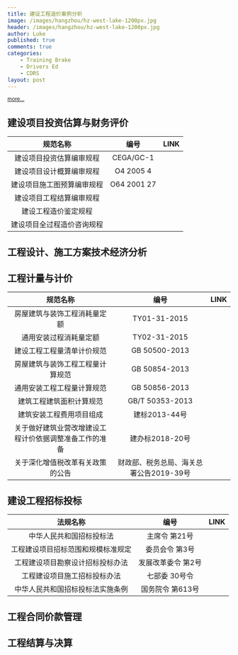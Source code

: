 ```yaml
---
title: 建设工程造价案例分析
image: /images/hangzhou/hz-west-lake-1200px.jpg
header: /images/hangzhou/hz-west-lake-1200px.jpg
author: Luke
published: true
comments: true
categories: 
    - Training Brake
    - Drivers Ed
    - CDRS
layout: post
---
```





<small>[more...](/docs/new-safe-driving-product-for-families.pdf)</small>

<!--<embed src="/docs/new-safe-driving-product-for-families.pdf" width="1000" height="1000" type="application/pdf"/>-->

<!-- <div class="embed-responsive embed-responsive-16by9"> -->
  <!-- <iframe class="embed-responsive-item" src="" allowfullscreen></iframe> -->
<!-- </div> -->







## 建设项目投资估算与财务评价


|         规范名称                       |       编号       |         LINK        |  
|:---------------------------:|:------------------:|:---------------------:|
| 建设项目投资估算编审规程      |     CEGA/GC-1      |       |  
| 建设项目设计概算编审规程      |     O4   2005 4    |     |         
| 建设项目施工图预算编审规程    |    O64   2001 27   |     |          
|  建设项目工程结算编审规程     |                    |       |                        
|  建设工程造价鉴定规程         |                   |       |                                
|  建设项目全过程造价咨询规程   |                    |        |                              



## 工程设计、施工方案技术经济分析




## 工程计量与计价



|         规范名称              |       编号      |       LINK       |  
|:----------------------------:|:---------------:|:------------:|
|  房屋建筑与装饰工程消耗量定额       |    TY01-31-2015      |       |
|   通用安装过程消耗量定额   |     TY02-31-2015  |        |         
|   建设工程工程量清单计价规范       |   GB 50500-2013 |    |
|  房屋建筑与装饰工程工程量计算规范   |   GB 50854-2013     |       |
|  通用安装工程工程量计算规范   |   GB 50856-2013     |       |
|  建筑工程建筑面积计算规范   |   GB/T 50353-2013     |       |
|  建筑安装工程费用项目组成   |   建标2013-44号     |       |
|  关于做好建筑业营改增建设工程计价依据调整准备工作的准备   | 建办标2018-20号   |       |
|  关于深化增值税改革有关政策的公告  |  财政部、税务总局、海关总署公告2019-39号  |       |



## 建设工程招标投标


|         法规名称              |       编号      |   LINK       |  
|:----------------------------:|:---------------:|:------------:|
| 中华人民共和国招标投标法           |   主席令 第21号      |   |
| 工程建设项目招标范围和规模标准规定  |   委员会令 第3号     |   |
| 工程建设项目勘察设计招标投标办法    |  发展改革委令 第2号  |   |
| 工程建设项目施工招标投标办法       |   七部委 30号令      |   |
| 中华人民共和国招标投标法实施条例    |   国务院令 第613号   |   |



## 工程合同价款管理



## 工程结算与决算


